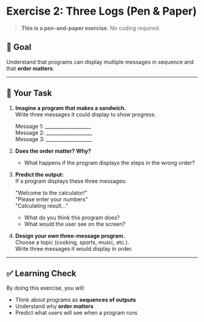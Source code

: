 # Exercise 2: Three Logs (Pen & Paper)

> **This is a pen-and-paper exercise.** No coding required.

## 🎯 Goal
Understand that programs can display multiple messages in sequence and that **order matters**.

---

## 📝 Your Task

1. **Imagine a program that makes a sandwich.**  
   Write three messages it could display to show progress:

   Message 1: ___________________  
   Message 2: ___________________  
   Message 3: ___________________  

2. **Does the order matter? Why?**  
   - What happens if the program displays the steps in the wrong order?

3. **Predict the output:**  
   If a program displays these three messages:

   "Welcome to the calculator!"  
   "Please enter your numbers"  
   "Calculating result..."  

   - What do you think this program does?  
   - What would the user see on the screen?

4. **Design your own three-message program.**  
   Choose a topic (cooking, sports, music, etc.).  
   Write three messages it would display in order.

---

## ✅ Learning Check
By doing this exercise, you will:
- Think about programs as **sequences of outputs**
- Understand why **order matters**
- Predict what users will see when a program runs
